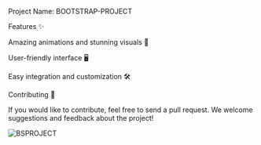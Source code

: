 Project Name: BOOTSTRAP-PROJECT


Features ✨

Amazing animations and stunning visuals 🎨

User-friendly interface 🖥️

Easy integration and customization 🛠️

Contributing 🤝

If you would like to contribute, feel free to send a pull request. We welcome suggestions and feedback about the project!

![BSPROJECT](https://github.com/user-attachments/assets/bd531fa8-15bb-4f56-a578-3ed582b5bf27)
